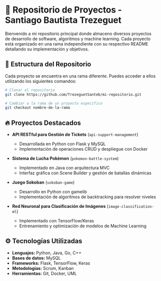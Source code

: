 # 🚀 Repositorio de Proyectos - Santiago Bautista Trezeguet

Bienvenido a mi repositorio principal donde almaceno diversos proyectos de desarrollo de software, algoritmos y machine learning. Cada proyecto está organizado en una rama independiente con su respectivo README detallando su implementación y objetivos.

## 📂 Estructura del Repositorio

Cada proyecto se encuentra en una rama diferente. Puedes acceder a ellos utilizando los siguientes comandos:

```bash
# Clonar el repositorio
git clone https://github.com/TrezeguetSanteb/mi-repositorio.git

# Cambiar a la rama de un proyecto específico
git checkout nombre-de-la-rama
```

## 🔥 Proyectos Destacados

- **API RESTful para Gestión de Tickets** (`api-support-management`)
  - Desarrollada en Python con Flask y MySQL
  - Implementación de operaciones CRUD y despliegue con Docker
  
- **Sistema de Lucha Pokémon** (`pokemon-battle-system`)
  - Implementado en Java con arquitectura MVC
  - Interfaz gráfica con Scene Builder y gestión de batallas dinámicas
  
- **Juego Sokoban** (`sokoban-game`)
  - Desarrollo en Python con gamelib
  - Implementación de algoritmos de backtracking para resolver niveles
  
- **Red Neuronal para Clasificación de Imágenes** (`image-classification-ml`)
  - Implementado con TensorFlow/Keras
  - Entrenamiento y optimización de modelos de Machine Learning

## ⚙️ Tecnologías Utilizadas

- **Lenguajes:** Python, Java, Go, C++
- **Bases de datos:** MySQL
- **Frameworks:** Flask, TensorFlow, Keras
- **Metodologías:** Scrum, Kanban
- **Herramientas:** Git, Docker, UML
